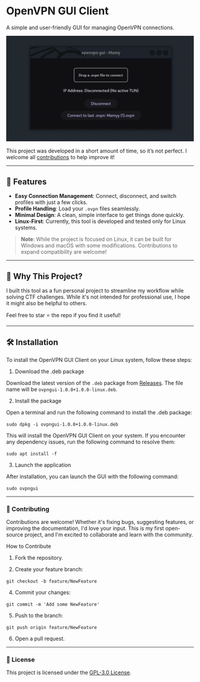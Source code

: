 # OpenVPN GUI Client

A simple and user-friendly GUI for managing OpenVPN connections.

![gif](assets/dem.gif)

This project was developed in a short amount of time, so it’s not perfect. I welcome all [contributions](#-Contributing) to help improve it!

---

## 🚀 Features

- **Easy Connection Management**: Connect, disconnect, and switch profiles with just a few clicks.
- **Profile Handling**: Load your `.ovpn` files seamlessly.
- **Minimal Design**: A clean, simple interface to get things done quickly.
- **Linux-First**: Currently, this tool is developed and tested only for Linux systems.  

> **Note**: While the project is focused on Linux, it can be built for Windows and macOS with some modifications. Contributions to expand compatibility are welcome!

---

## 🌟 Why This Project?

I built this tool as a fun personal project to streamline my workflow while solving CTF challenges. While it's not intended for professional use, I hope it might also be helpful to others.


Feel free to star ⭐ the repo if you find it useful!

---


## 🛠️ Installation

To install the OpenVPN GUI Client on your Linux system, follow these steps:

1. Download the .deb package

Download the latest version of the `.deb` package from [Releases](/releases). The file name will be `ovpngui-1.0.0+1.0.0-linux.deb`.

2. Install the package

Open a terminal and run the following command to install the .deb package:

`sudo dpkg -i ovpngui-1.0.0+1.0.0-linux.deb`

This will install the OpenVPN GUI Client on your system.
If you encounter any dependency issues, run the following command to resolve them:

`sudo apt install -f`

3. Launch the application

After installation, you can launch the GUI with the following command:

`sudo ovpngui`

---

### 🤝 Contributing

Contributions are welcome!
Whether it's fixing bugs, suggesting features, or improving the documentation, I'd love your input. This is my first open-source project, and I'm excited to collaborate and learn with the community.

How to Contribute

1. Fork the repository.

2. Create your feature branch:

`git checkout -b feature/NewFeature`

4. Commit your changes:

`git commit -m 'Add some NewFeature'`

5. Push to the branch:

`git push origin feature/NewFeature`

6. Open a pull request.

---

### 📜 License
This project is licensed under the [GPL-3.0 License](LICENSE).
